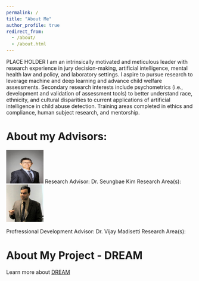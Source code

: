 ```yaml
---
permalink: /
title: "About Me"
author_profile: true
redirect_from: 
  - /about/
  - /about.html
---
```


PLACE HOLDER 
I am an intrinsically motivated and meticulous leader with research experience in jury decision-making, artificial intelligence, mental health law and policy, and laboratory settings. I aspire to pursue research to leverage machine and deep learning and advance child welfare assessments. Secondary research interests include psychometrics (i.e., development and validation of assessment tools) to better understand race, ethnicity, and cultural disparities to current applications of artificial intelligence in child abuse detection. Training areas completed in ethics and compliance, human subject research, and mentorship.

About my Advisors: 
======

<img src="/images/Seungbae_Kim_14.jpg" width ="100" height= "90">
Research Advisor: Dr. Seungbae Kim
Research Area(s): 


<img src="/images/vijay.jpg" width ="100" height= "100">

Profressional Development Advisor: Dr. Vijay Madisetti 
Research Area(s):

About My Project - DREAM
======

Learn more about <a href= "https://cra.org/cra-wp/dream-distributed-research-apprenticeships-for-masters/"> DREAM </a>
